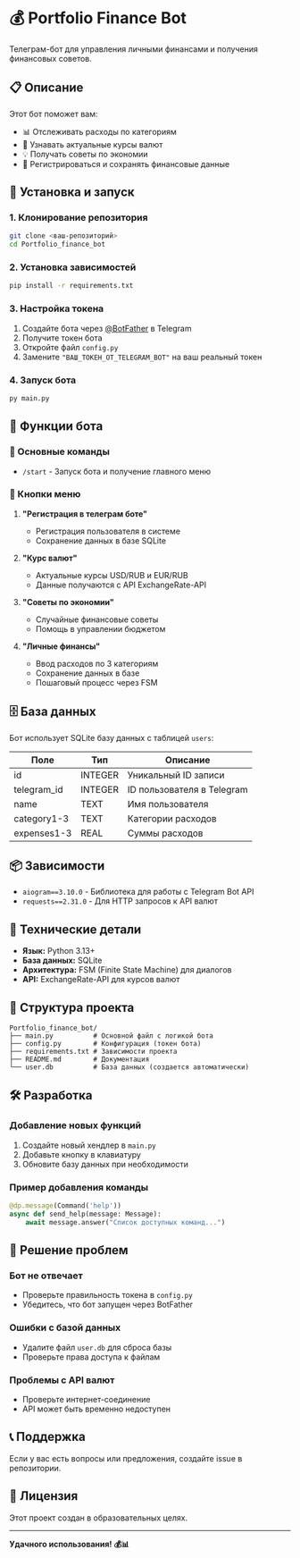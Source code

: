 # 💰 Portfolio Finance Bot

Телеграм-бот для управления личными финансами и получения финансовых советов.

## 📋 Описание

Этот бот поможет вам:
- 📊 Отслеживать расходы по категориям
- 💱 Узнавать актуальные курсы валют
- 💡 Получать советы по экономии
- 👤 Регистрироваться и сохранять финансовые данные

## 🚀 Установка и запуск

### 1. Клонирование репозитория
```bash
git clone <ваш-репозиторий>
cd Portfolio_finance_bot
```

### 2. Установка зависимостей
```bash
pip install -r requirements.txt
```

### 3. Настройка токена
1. Создайте бота через [@BotFather](https://t.me/BotFather) в Telegram
2. Получите токен бота
3. Откройте файл `config.py`
4. Замените `"ВАШ_ТОКЕН_ОТ_TELEGRAM_BOT"` на ваш реальный токен

### 4. Запуск бота
```bash
py main.py
```

## 🎯 Функции бота

### 📱 Основные команды

- `/start` - Запуск бота и получение главного меню

### 🔧 Кнопки меню

1. **"Регистрация в телеграм боте"**
   - Регистрация пользователя в системе
   - Сохранение данных в базе SQLite

2. **"Курс валют"**
   - Актуальные курсы USD/RUB и EUR/RUB
   - Данные получаются с API ExchangeRate-API

3. **"Советы по экономии"**
   - Случайные финансовые советы
   - Помощь в управлении бюджетом

4. **"Личные финансы"**
   - Ввод расходов по 3 категориям
   - Сохранение данных в базе
   - Пошаговый процесс через FSM

## 🗄️ База данных

Бот использует SQLite базу данных с таблицей `users`:

| Поле | Тип | Описание |
|------|-----|----------|
| id | INTEGER | Уникальный ID записи |
| telegram_id | INTEGER | ID пользователя в Telegram |
| name | TEXT | Имя пользователя |
| category1-3 | TEXT | Категории расходов |
| expenses1-3 | REAL | Суммы расходов |

## 📦 Зависимости

- `aiogram==3.10.0` - Библиотека для работы с Telegram Bot API
- `requests==2.31.0` - Для HTTP запросов к API валют

## 🔧 Технические детали

- **Язык:** Python 3.13+
- **База данных:** SQLite
- **Архитектура:** FSM (Finite State Machine) для диалогов
- **API:** ExchangeRate-API для курсов валют

## 📝 Структура проекта

```
Portfolio_finance_bot/
├── main.py          # Основной файл с логикой бота
├── config.py        # Конфигурация (токен бота)
├── requirements.txt # Зависимости проекта
├── README.md        # Документация
└── user.db          # База данных (создается автоматически)
```

## 🛠️ Разработка

### Добавление новых функций

1. Создайте новый хендлер в `main.py`
2. Добавьте кнопку в клавиатуру
3. Обновите базу данных при необходимости

### Пример добавления команды

```python
@dp.message(Command('help'))
async def send_help(message: Message):
    await message.answer("Список доступных команд...")
```

## 🐛 Решение проблем

### Бот не отвечает
- Проверьте правильность токена в `config.py`
- Убедитесь, что бот запущен через BotFather

### Ошибки с базой данных
- Удалите файл `user.db` для сброса базы
- Проверьте права доступа к файлам

### Проблемы с API валют
- Проверьте интернет-соединение
- API может быть временно недоступен

## 📞 Поддержка

Если у вас есть вопросы или предложения, создайте issue в репозитории.

## 📄 Лицензия

Этот проект создан в образовательных целях.

---

**Удачного использования! 💰📊**
